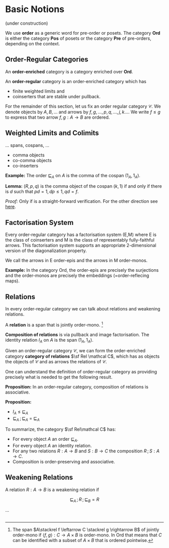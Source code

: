 # Basic Notions

(under construction)

We use **order** as a generic word for pre-order or posets. The category **Ord** is either the category **Pos** of posets or the category **Pre** of pre-orders, depending on the context.

## Order-Regular Categories

An **order-enriched** category is a category enriched over **Ord**.

An **order-regular** category is an order-enriched category which has
- finite weighted limits and
- coinserters that are stable under pullback.

For the remainder of this section, let us fix an order regular category $\mathcal C$. We denote objects by $A,B,\ldots$ and arrows by $f,g,\ldots, p,q,\ldots, j,k\ldots$. We write $f\le g$ to express that two arrow $f,g:A\to B$ are ordered.


## Weighted Limits and Colimits

... spans, cospans, ...

- comma objects
- co-comma objects
- co-inserters

**Example:** The order $\sqsubseteq_A$ on $A$ is the comma of the cospan $(1_A,1_A)$.

**Lemma:** $(R,p,q)$ is the comma object of the cospan $(k,1)$ if and only if there is $d$ such that $pd=1, dp\le 1, qd=f$.

*Proof:* Only if is a straight-forward verification. For the other direction see [here](../img/drewslemma.png).

## Factorisation System

Every order-regular category has a factorisation system (E,M) where E is the class of coinserters and M is the class of representably fully-faithful arrows. This factorisation system supports an appropriate 2-dimensional version of the diagonalization property.

We call the arrows in E order-epis and the arrows in M order-monos.

**Example:** In the category Ord, the order-epis are precisely the surjections and the order-monos are precisely the embeddings (=order-reflecing maps).

## Relations

In every order-regular category we can talk about relations and weakening relations. 

A **relation** is a span that is jointly order-mono. [^jointlyOrderMono]

[^jointlyOrderMono]: The span $A\stackrel f \leftarrow C \stackrel g \rightarrow B$ of jointly order-mono if $\langle f,g\rangle: C\to A\times B$ is order-mono. In Ord that means that $C$ can be identified with a subset of $A\times B$ that is ordered pointwise.

**Composition of relations** is via pullback and image factorisation. The identity relation $I_A$ on $A$ is the span $(1_A,1_A)$.

Given an order-regular category $\mathcal C$, we can form the order-enriched category **category of relations** $\sf Rel \mathcal C$, which has as objects the objects of $\mathcal C$ and as arrows the relations of $\mathcal C$.

One can understand the definition of order-regular category as providing precisely what is needed to get the following result.

**Proposition:** In an order-regular category, composition of relations is associative.

**Proposition:** 
- $I_A \ \le \ {\sqsubseteq_A}$ 
- $\sqsubseteq_A \,; \sqsubseteq_A \ = \ {\sqsubseteq_A}$ 


To summarize, the category $\sf Rel\mathcal C$ has:
- For every object $A$ an order $\sqsubseteq_A$.
- For every object $A$ an identity relation.
- For any two relations $R:A\to B$ and $S:B\to C$ the composition $R\,;S:A\to C$.
- Composition is order-preserving and associative.

## Weakening Relations

A relation $R:A\to B$ is a weakening relation if 

$$\sqsubseteq_A\,;R\,;\sqsubseteq_B {} = {} R$$

...

##


